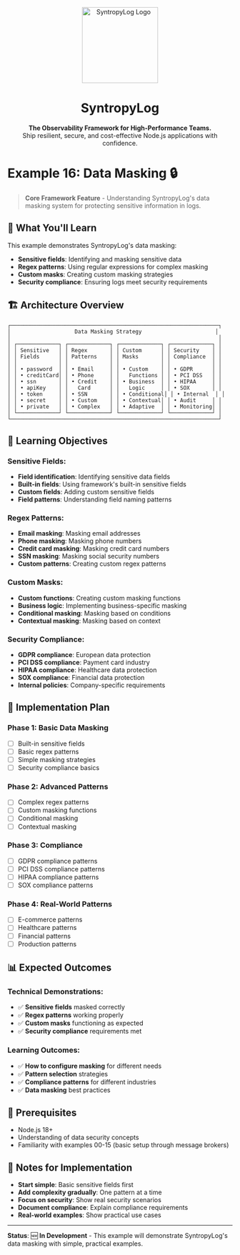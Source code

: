 <p align="center">
  <img src="https://raw.githubusercontent.com/Syntropysoft/syntropylog-examples-/main/assets/syntropyLog-logo.png" alt="SyntropyLog Logo" width="170"/>
</p>

<h1 align="center">SyntropyLog</h1>

<p align="center">
  <strong>The Observability Framework for High-Performance Teams.</strong>
  <br />
  Ship resilient, secure, and cost-effective Node.js applications with confidence.
</p>

# Example 16: Data Masking 🔒

> **Core Framework Feature** - Understanding SyntropyLog's data masking system for protecting sensitive information in logs.

## 🎯 What You'll Learn

This example demonstrates SyntropyLog's data masking:

- **Sensitive fields**: Identifying and masking sensitive data
- **Regex patterns**: Using regular expressions for complex masking
- **Custom masks**: Creating custom masking strategies
- **Security compliance**: Ensuring logs meet security requirements

## 🏗️ Architecture Overview

```
┌─────────────────────────────────────────────────────────────────┐
│                    Data Masking Strategy                       │
│                                                                 │
│ ┌─────────────┐ ┌─────────────┐ ┌─────────────┐ ┌─────────────┐ │
│ │ Sensitive   │ │ Regex       │ │ Custom      │ │ Security    │ │
│ │ Fields      │ │ Patterns    │ │ Masks       │ │ Compliance  │ │
│ │             │ │             │ │             │ │             │ │
│ │ • password  │ │ • Email     │ │ • Custom    │ │ • GDPR      │ │
│ │ • creditCard│ │ • Phone     │ │   Functions │ │ • PCI DSS   │ │
│ │ • ssn       │ │ • Credit    │ │ • Business  │ │ • HIPAA     │ │
│ │ • apiKey    │ │   Card      │ │   Logic     │ │ • SOX       │ │
│ │ • token     │ │ • SSN       │ │ • Conditional│ │ • Internal  │ │
│ │ • secret    │ │ • Custom    │ │ • Contextual│ │ • Audit     │ │
│ │ • private   │ │ • Complex   │ │ • Adaptive  │ │ • Monitoring│ │
│ └─────────────┘ └─────────────┘ └─────────────┘ └─────────────┘ │
└─────────────────────────────────────────────────────────────────┘
```

## 🎯 Learning Objectives

### **Sensitive Fields:**
- **Field identification**: Identifying sensitive data fields
- **Built-in fields**: Using framework's built-in sensitive fields
- **Custom fields**: Adding custom sensitive fields
- **Field patterns**: Understanding field naming patterns

### **Regex Patterns:**
- **Email masking**: Masking email addresses
- **Phone masking**: Masking phone numbers
- **Credit card masking**: Masking credit card numbers
- **SSN masking**: Masking social security numbers
- **Custom patterns**: Creating custom regex patterns

### **Custom Masks:**
- **Custom functions**: Creating custom masking functions
- **Business logic**: Implementing business-specific masking
- **Conditional masking**: Masking based on conditions
- **Contextual masking**: Masking based on context

### **Security Compliance:**
- **GDPR compliance**: European data protection
- **PCI DSS compliance**: Payment card industry
- **HIPAA compliance**: Healthcare data protection
- **SOX compliance**: Financial data protection
- **Internal policies**: Company-specific requirements

## 🚀 Implementation Plan

### **Phase 1: Basic Data Masking**
- [ ] Built-in sensitive fields
- [ ] Basic regex patterns
- [ ] Simple masking strategies
- [ ] Security compliance basics

### **Phase 2: Advanced Patterns**
- [ ] Complex regex patterns
- [ ] Custom masking functions
- [ ] Conditional masking
- [ ] Contextual masking

### **Phase 3: Compliance**
- [ ] GDPR compliance patterns
- [ ] PCI DSS compliance patterns
- [ ] HIPAA compliance patterns
- [ ] SOX compliance patterns

### **Phase 4: Real-World Patterns**
- [ ] E-commerce patterns
- [ ] Healthcare patterns
- [ ] Financial patterns
- [ ] Production patterns

## 📊 Expected Outcomes

### **Technical Demonstrations:**
- ✅ **Sensitive fields** masked correctly
- ✅ **Regex patterns** working properly
- ✅ **Custom masks** functioning as expected
- ✅ **Security compliance** requirements met

### **Learning Outcomes:**
- ✅ **How to configure masking** for different needs
- ✅ **Pattern selection** strategies
- ✅ **Compliance patterns** for different industries
- ✅ **Data masking** best practices

## 🔧 Prerequisites

- Node.js 18+
- Understanding of data security concepts
- Familiarity with examples 00-15 (basic setup through message brokers)

## 📝 Notes for Implementation

- **Start simple**: Basic sensitive fields first
- **Add complexity gradually**: One pattern at a time
- **Focus on security**: Show real security scenarios
- **Document compliance**: Explain compliance requirements
- **Real-world examples**: Show practical use cases

---

**Status**: 🆕 **In Development** - This example will demonstrate SyntropyLog's data masking with simple, practical examples. 